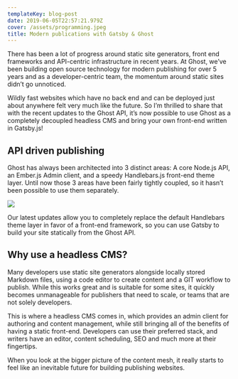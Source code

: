 ```yaml
---
templateKey: blog-post
date: 2019-06-05T22:57:21.979Z
cover: /assets/programming.jpeg
title: Modern publications with Gatsby & Ghost
---
```



There has been a lot of progress around static site generators, front end frameworks and API-centric infrastructure in recent years. At Ghost, we’ve been building open source technology for modern publishing for over 5 years and as a developer-centric team, the momentum around static sites didn’t go unnoticed.



Wildly fast websites which have no back end and can be deployed just about anywhere felt very much like the future. So I’m thrilled to share that with the recent updates to the Ghost API, it’s now possible to use Ghost as a completely decoupled headless CMS and bring your own front-end written in Gatsby.js!



## API driven publishing

Ghost has always been architected into 3 distinct areas: A core Node.js API, an Ember.js Admin client, and a speedy Handlebars.js front-end theme layer. Until now those 3 areas have been fairly tightly coupled, so it hasn’t been possible to use them separately.



![](/assets/ghost-core-1.png)

Our latest updates allow you to completely replace the default Handlebars theme layer in favor of a front-end framework, so you can use Gatsby to build your site statically from the Ghost API.



## Why use a headless CMS?

Many developers use static site generators alongside locally stored Markdown files, using a code editor to create content and a GIT workflow to publish. While this works great and is suitable for some sites, it quickly becomes unmanageable for publishers that need to scale, or teams that are not solely developers.



This is where a headless CMS comes in, which provides an admin client for authoring and content management, while still bringing all of the benefits of having a static front-end. Developers can use their preferred stack, and writers have an editor, content scheduling, SEO and much more at their fingertips.



When you look at the bigger picture of the content mesh, it really starts to feel like an inevitable future for building publishing websites.
